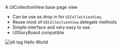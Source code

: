 A UICollectionView base page view

- Can be use as drop in for `UICollectionView`, 
- Reuse most of `UICollectionView` delegate methods
- Simple interface and very easy to use.
- UIStoryBoard compatible

![alt tag](https://raw.githubusercontent.com/phamquy/PICollectionPageView/master/screenshot.gif)
Hello World
